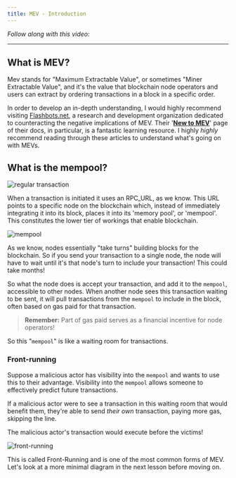 ```yaml
---
title: MEV - Introduction
---
```


_Follow along with this video:_

---

## What is MEV?

Mev stands for "Maximum Extractable Value", or sometimes "Miner Extractable Value", and it's the value that blockchain node operators and users can extract by ordering transactions in a block in a specific order.

In order to develop an in-depth understanding, I would highly recommend visiting [Flashbots.net](https://www.flashbots.net/), a research and development organization dedicated to counteracting the negative implications of MEV. Their '[**New to MEV**](https://docs.flashbots.net/new-to-mev)' page of their docs, in particular, is a fantastic learning resource. I highly _highly_ recommend reading through these articles to understand what's going on with MEVs.

## What is the mempool?

![regular transaction](/security-section-8/3-mev-introduction/regular-transaction.png)

When a transaction is initiated it uses an RPC_URL, as we know. This URL points to a specific node on the blockchain which, instead of immediately integrating it into its block, places it into its 'memory pool', or 'mempool'. This constitutes the lower tier of workings that enable blockchain.

![mempool](/security-section-8/3-mev-introduction/mempool.png)

As we know, nodes essentially "take turns" building blocks for the blockchain. So if you send your transaction to a single node, the node will have to wait until it's that node's turn to include your transaction! This could take months!

So what the node does is accept your transaction, and add it to the `mempool`, accessible to other nodes. When another node sees this transaction waiting to be sent, it will pull transactions from the `mempool` to include in the block, often based on gas paid for that transaction.

> **Remember:** Part of gas paid serves as a financial incentive for node operators!

So this "`mempool`" is like a waiting room for transactions.

### Front-running

Suppose a malicious actor has visibility into the `mempool` and wants to use this to their advantage. Visibility into the `mempool` allows someone to effectively predict future transactions.

If a malicious actor were to see a transaction in this waiting room that would benefit them, they're able to send _their own_ transaction, paying more gas, skipping the line.

The malicious actor's transaction would execute before the victims!

![front-running](/security-section-8/3-mev-introduction/mev.svg)

This is called Front-Running and is one of the most common forms of MEV. Let's look at a more minimal diagram in the next lesson before moving on.

